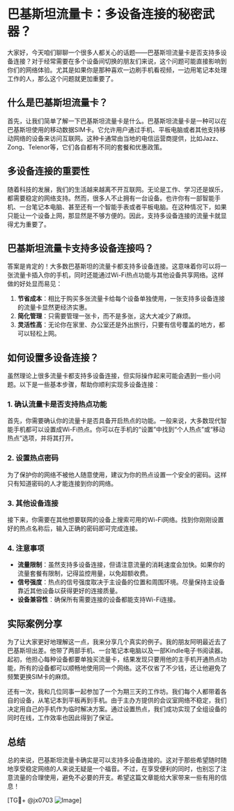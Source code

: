 # 巴基斯坦流量卡：多设备连接的秘密武器？

大家好，今天咱们聊聊一个很多人都关心的话题——巴基斯坦流量卡是否支持多设备连接？对于经常需要在多个设备间切换的朋友们来说，这个问题可能直接影响到你们的网络体验。尤其是如果你是那种喜欢一边刷手机看视频，一边用笔记本处理工作的人，那么这个问题就更加重要了。

## 什么是巴基斯坦流量卡？

首先，让我们简单了解一下巴基斯坦流量卡是什么。巴基斯坦流量卡是一种可以在巴基斯坦使用的移动数据SIM卡。它允许用户通过手机、平板电脑或者其他支持移动网络的设备来访问互联网。这种卡通常由当地的电信运营商提供，比如Jazz、Zong、Telenor等，它们各自都有不同的套餐和优惠政策。

## 多设备连接的重要性

随着科技的发展，我们的生活越来越离不开互联网。无论是工作、学习还是娱乐，都需要稳定的网络支持。然而，很多人不止拥有一台设备。也许你有一部智能手机、一台笔记本电脑、甚至还有一个智能手表或者平板电脑。在这种情况下，如果只能让一个设备上网，那显然是不够方便的。因此，支持多设备连接的流量卡就显得尤为重要了。

## 巴基斯坦流量卡支持多设备连接吗？

答案是肯定的！大多数巴基斯坦的流量卡都支持多设备连接。这意味着你可以将一张流量卡插入你的手机，同时还能通过Wi-Fi热点功能与其他设备共享网络。这样做的好处显而易见：

1. **节省成本**：相比于购买多张流量卡给每个设备单独使用，一张支持多设备连接的流量卡显然更经济实惠。
2. **简化管理**：只需要管理一张卡，而不是多张，这大大减少了麻烦。
3. **灵活性高**：无论你在家里、办公室还是外出旅行，只要有信号覆盖的地方，都可以轻松上网。

## 如何设置多设备连接？

虽然理论上很多流量卡都支持多设备连接，但实际操作起来可能会遇到一些小问题。以下是一些基本步骤，帮助你顺利实现多设备连接：

### 1. 确认流量卡是否支持热点功能

首先，你需要确认你的流量卡是否具备开启热点的功能。一般来说，大多数现代智能手机都可以设置成Wi-Fi热点。你可以在手机的“设置”中找到“个人热点”或“移动热点”选项，并将其打开。

### 2. 设置热点密码

为了保护你的网络不被他人随意使用，建议为你的热点设置一个安全的密码。这样只有知道密码的人才能连接到你的网络。

### 3. 其他设备连接

接下来，你需要在其他想要联网的设备上搜索可用的Wi-Fi网络。找到你刚刚设置好的热点名称后，输入正确的密码即可完成连接。

### 4. 注意事项

- **流量限制**：虽然支持多设备连接，但请注意流量的消耗速度会加快。如果你的流量套餐有限制，记得监控用量，以免超额收费。
- **信号强度**：热点的信号强度取决于主设备的位置和周围环境。尽量保持主设备靠近其他设备以获得更好的连接质量。
- **设备兼容性**：确保所有需要连接的设备都能支持Wi-Fi连接。

## 实际案例分享

为了让大家更好地理解这一点，我来分享几个真实的例子。我的朋友阿明最近去了巴基斯坦出差。他带了两部手机、一台笔记本电脑以及一部Kindle电子书阅读器。起初，他担心每种设备都要单独买流量卡，结果发现只要用他的主手机开通热点功能，所有的设备都可以顺畅地使用同一个网络。这不仅省了不少钱，还让他避免了频繁更换SIM卡的麻烦。

还有一次，我和几位同事一起参加了一个为期三天的工作坊。我们每个人都带着各自的设备，从笔记本到平板再到手机。由于主办方提供的会议室网络不稳定，我们决定用自己的手机作为临时解决方案。通过设置热点，我们成功实现了全组设备的同时在线，工作效率也因此得到了保证。

## 总结

总的来说，巴基斯坦流量卡确实是可以支持多设备连接的。这对于那些希望随时随地享受稳定网络的人来说无疑是一个福音。不过，在享受便利的同时，也别忘了注意流量的合理使用，避免不必要的开支。希望这篇文章能给大家带来一些有用的信息！

[TG💪+ @jx0703 ![Image](https://github.com/user-attachments/assets/dbca1d08-cadb-493c-b0ec-ad6f7a83f270)]